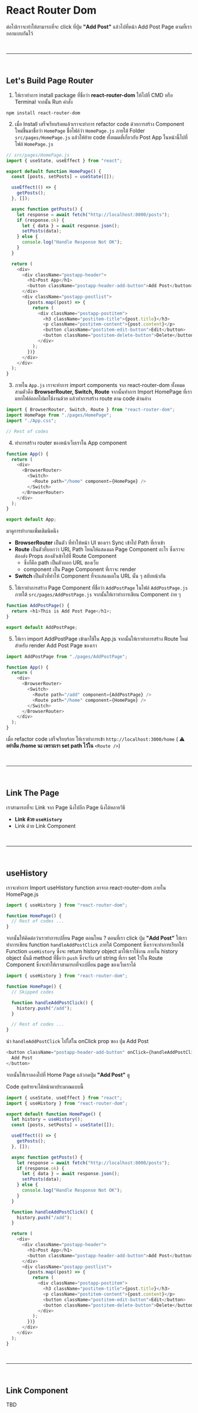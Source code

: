 # React Router Dom

ต่อไปเราจะทำให้สามารถที่จะ click ที่ปุ่ม **"Add Post"** แล้วไปที่หน้า Add Post Page ตามที่เราออกแบบกันไว้

<br><hr><br>

## Let's Build Page Router

1. ให้เราทำการ install package ที่ชื่อว่า **react-router-dom** ให้ไปที่ CMD หรือ Terminal จากนั้น Run คำสั่ง

`npm install react-router-dom`

2. เมื่อ Install เสร็จเรียบร้อยแล้วเราจะทำการ refactor code ด้วยการสร้าง Component ใหม่ขึ้นมาชื่อว่า `HomePage` ชื่อไฟล์ว่า `HomePage.js` ภายใต้ Folder `src/pages/HomePage.js` แล้วให้ย้าย code ทั้งหมดที่เกี่ยวกับ Post App ในหน้านี้ไปที่ไฟล์ `HomePage.js`

```js
// src/pages/HomePage.js
import { useState, useEffect } from "react";

export default function HomePage() {
  const [posts, setPosts] = useState([]);

  useEffect(() => {
    getPosts();
  }, []);

  async function getPosts() {
    let response = await fetch("http://localhost:8000/posts");
    if (response.ok) {
      let { data } = await response.json();
      setPosts(data);
    } else {
      console.log("Handle Response Not OK");
    }
  }

  return (
    <div>
      <div className="postapp-header">
        <h1>Post App</h1>
        <button className="postapp-header-add-button">Add Post</button>
      </div>
      <div className="postapp-postlist">
        {posts.map((post) => {
          return (
            <div className="postapp-postitem">
              <h3 className="postitem-title">{post.title}</h3>
              <p className="postitem-content">{post.content}</p>
              <button className="postitem-edit-button">Edit</button>
              <button className="postitem-delete-button">Delete</button>
            </div>
          );
        })}
      </div>
    </div>
  );
}
```

3. ภายใน `App.js` เราจะทำการ import components จาก react-router-dom ทั้งหมดสามตัวคือ **BrowserRouter, Switch, Route** จากนั้นทำการ Import HomePage ที่เราแยกไฟล์ออกไปมาใช้งานด้วย แล้วทำการสร้าง route ตาม code ด้านล่าง

```js
import { BrowserRouter, Switch, Route } from "react-router-dom";
import HomePage from "./pages/HomePage";
import "./App.css";

// Rest of codes
```

4. ทำการสร้าง router ของหน้าเว็บเราใน App component

```js
function App() {
  return (
    <div>
      <BrowserRouter>
        <Switch>
          <Route path="/home" component={HomePage} />
        </Switch>
      </BrowserRouter>
    </div>
  );
}

export default App;
```

มาดูการทำงานเพิ่มเติมนิดนึง

- **BrowserRouter** เป็นตัว ที่ทำให้หน้า UI ของเรา Sync เข้าไป Path ที่เราเข้า
- **Route** เป็นตัวที่บอกว่า URL Path ไหนให้แสดงผล Page Component อะไร ซึ่งเราจะต้องส่ง Props สองตัวเข้าไปที่ Route Component
  - ซึ่งก็คือ path เป็นตัวบอก URL ของเว็บ
  - component เป็น Page Component ที่เราจะ render
- **Switch** เป็นตัวที่ทำให้ Component ที่จะแสดงผลใน URL นั้น ๆ สลับหน้ากัน

5. ให้เราทำการสร้าง Page Component ที่ชื่อว่า `AddPostPage` ในไฟล์ `AddPostPage.js` ภายใต้ `src/pages/AddPostPage.js` จากนั้นให้เราทำการเขียน Component ง่าย ๆ

```js
function AddPostPage() {
  return <h1>This is Add Post Page</h1>;
}

export default AddPostPage;
```

5. ให้เรา import AddPostPage เข้ามาใช้ใน App.js จากนั้นให้เราทำการสร้าง Route ใหม่ สำหรับ render Add Post Page ของเรา

```js
import AddPostPage from "./pages/AddPostPage";

function App() {
  return (
    <div>
      <BrowserRouter>
        <Switch>
          <Route path="/add" component={AddPostPage} />
          <Route path="/home" component={HomePage} />
        </Switch>
      </BrowserRouter>
    </div>
  );
}
```

เมื่อ refactor code เสร็จเรียบร้อย ให้เราทำการเข้า `http://localhost:3000/home` ( ⚠️ **อย่าลืม /home นะ เพราะเรา set path ไว้ใน** `<Route />`)

<br><hr><br>

## Link The Page

เราสามารถที่จะ Link จาก Page นึงไปอีก Page นึงได้หลายวิธี

- **Link ด้วย `useHistory`**
- Link ด้วย Link Component

<br><hr><br>

## useHistory

เราจะทำการ Import useHistory function มาจาก react-router-dom ภายใน HomePage.js

```js
import { useHistory } from "react-router-dom";

function HomePage() {
  // Rest of codes ...
}
```

จากนั้นให้คิดต่อว่าเราทำการเปลี่ยน Page ตอนไหน ?​ ตอนที่เรา click ปุ่ม **"Add Post"** ให้เราทำการเขียน function `handleAddPostClick` ภายใต้ Component ซึ่งเราจะทำการเรียกใช้ Function `useHistory` ซึ่งจะ return history object มาให้เราใช้งาน ภายใน history object นั้นมี method ที่ชื่อว่า `push` ซึ่งจะรับ url string ที่เรา set ไว้ใน Route Component ซึ่งจะทำให้เราสามารถที่จะเปลี่ยน page ของเว็บเราได้

```js
import { useHistory } from "react-router-dom";

function HomePage() {
  // Skipped codes

  function handleAddPostClick() {
    history.push("/add");
  }

  // Rest of codes ...
}
```

นำ `handleAddPostClick` ไปใส่ใน onClick prop ของ ปุ่ม Add Post

```js
<button className="postapp-header-add-button" onClick={handleAddPostClick}>
  Add Post
</button>
```

จากนั้นให้เราลองไปที่ Home Page แล้วกดปุ่ม **"Add Post"** ดู

Code สุดท้ายจะได้หน้าตาประมาณแบบนี้

```js
import { useState, useEffect } from "react";
import { useHistory } from "react-router-dom";

export default function HomePage() {
  let history = useHistory();
  const [posts, setPosts] = useState([]);

  useEffect(() => {
    getPosts();
  }, []);

  async function getPosts() {
    let response = await fetch("http://localhost:8000/posts");
    if (response.ok) {
      let { data } = await response.json();
      setPosts(data);
    } else {
      console.log("Handle Response Not OK");
    }
  }

  function handleAddPostClick() {
    history.push("/add");
  }

  return (
    <div>
      <div className="postapp-header">
        <h1>Post App</h1>
        <button className="postapp-header-add-button">Add Post</button>
      </div>
      <div className="postapp-postlist">
        {posts.map((post) => {
          return (
            <div className="postapp-postitem">
              <h3 className="postitem-title">{post.title}</h3>
              <p className="postitem-content">{post.content}</p>
              <button className="postitem-edit-button">Edit</button>
              <button className="postitem-delete-button">Delete</button>
            </div>
          );
        })}
      </div>
    </div>
  );
}
```

<br><hr><br>

## Link Component

TBD
